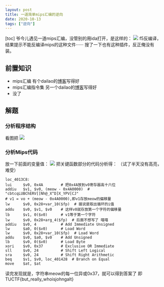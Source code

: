 ```yaml
---
layout: post
title: 一道简单mips汇编的逆向
date: 2020-10-13
tags: ["逆向"]
---
```


[toc]
爷今儿遇见一道mips汇编，没管别的用ida打开，是这样的：
[![](http://ltfa1l.top/wp-content/uploads/2020/10/wp_editor_md_568b30ae091cbb5e502a3ff09fbdb373.jpg)](wp_editor_md_568b30ae091cbb5e502a3ff09fbdb373.jpg)
f5反编译，结果提示不能反编译mips的这种文件······
搜了一下也有这种插件，反正俺没有装。

## 前置知识

*   mips汇编
有个dailao的[博客](https://www.cnblogs.com/thoupin/p/4018455.html "博客")写得好
*   mips汇编指令集
另一个dailao的[博客](https://blog.csdn.net/ben_chong/article/details/51794093#comments_12600614 "博客")写得好
*   没了

## 解题

### 分析程序结构

看图把
[![](http://ltfa1l.top/wp-content/uploads/2020/10/wp_editor_md_bfe84736d5342d88d0d0221be4a4733c.jpg)](wp_editor_md_bfe84736d5342d88d0d0221be4a4733c.jpg)

### 分析Mips代码

放一下前面的变量值：
[![](http://ltfa1l.top/wp-content/uploads/2020/10/wp_editor_md_a2f077b19284351eab1e00deeae1261a.jpg)](wp_editor_md_a2f077b19284351eab1e00deeae1261a.jpg)
把关键函数部分的代码分析得：
（试了半天没有高亮，难受）

    loc_4013C8:
    lui     $v0, 0x4A        # 把0x4A放到v0寄存器高十六位
    addiu   $v1, $v0, (meow - 0x4A0000)  # "cbtcqLUBChERV[[Nh@_X^D]X_YPV[CJ"
    # v1 = vo + (meow - 0x4A0000),即v1存放meow的偏移量
    lw      $v0, 0x28+var_10($fp)  # 据说是取出循环的i值
    addu    $v0, $v1, $v0    # 这样v0就存放第一个字符的偏移量
    lb      $v1, 0($v0)      # v1等于第一个字符
    lw      $v0, 0x28+arg_4($fp)  # 后面不想写了 嘻嘻
    addiu   $v0, 4           # Add Immediate Unsigned
    lw      $a0, 0($v0)      # Load Word
    lw      $v0, 0x28+var_10($fp)  # Load Word
    addu    $v0, $a0, $v0    # Add Unsigned
    lb      $v0, 0($v0)      # Load Byte
    xori    $v0, 0x37        # Exclusive OR Immediate
    sll     $v0, 24          # Shift Left Logical
    sra     $v0, 24          # Shift Right Arithmetic
    beq     $v1, $v0, loc_401428  # Branch on Equal
    move    $at, $at

读完发现就是，字符串meow的每一位异或0x37，就可以得到答案了
即TUCTF{but_really_whoisjohngalt}